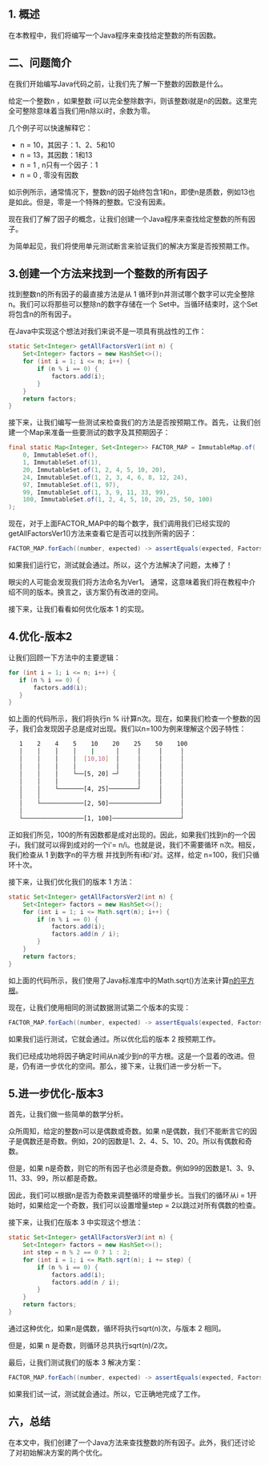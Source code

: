 ## 1. 概述

在本教程中，我们将编写一个Java程序来查找给定整数的所有因数。

## 二、问题简介

在我们开始编写Java代码之前，让我们先了解一下整数的因数是什么。

给定一个整数n ，如果整数 i可以完全整除数字i，则该整数i就是n的因数。这里完全可整除意味着当我们用n除以i时，余数为零。

几个例子可以快速解释它：

-   n = 10，其因子：1、2、5和10
-   n = 13，其因数：1和13
-   n = 1 , n只有一个因子：1
-   n = 0 , 零没有因数

如示例所示，通常情况下，整数n的因子始终包含1和n，即使n是质数，例如13也是如此。但是，零是一个特殊的整数。它没有因素。

现在我们了解了因子的概念，让我们创建一个Java程序来查找给定整数的所有因子。

为简单起见，我们将使用单元测试断言来验证我们的解决方案是否按预期工作。

## 3.创建一个方法来找到一个整数的所有因子

找到整数n的所有因子的最直接方法是从 1 循环到n并测试哪个数字可以完全整除 n。我们可以将那些可以整除n的数字存储在一个 Set中。当循环结束时，这个Set将包含n的所有因子。

在Java中实现这个想法对我们来说不是一项具有挑战性的工作：

```java
static Set<Integer> getAllFactorsVer1(int n) {
    Set<Integer> factors = new HashSet<>();
    for (int i = 1; i <= n; i++) {
        if (n % i == 0) {
            factors.add(i);
        }
    }
    return factors;
}

```

接下来，让我们编写一些测试来检查我们的方法是否按预期工作。首先，让我们创建一个Map来准备一些要测试的数字及其预期因子：

```java
final static Map<Integer, Set<Integer>> FACTOR_MAP = ImmutableMap.of(
    0, ImmutableSet.of(),
    1, ImmutableSet.of(1),
    20, ImmutableSet.of(1, 2, 4, 5, 10, 20),
    24, ImmutableSet.of(1, 2, 3, 4, 6, 8, 12, 24),
    97, ImmutableSet.of(1, 97),
    99, ImmutableSet.of(1, 3, 9, 11, 33, 99),
    100, ImmutableSet.of(1, 2, 4, 5, 10, 20, 25, 50, 100)
);

```

现在，对于上面FACTOR_MAP中的每个数字，我们调用我们已经实现的getAllFactorsVer1()方法来查看它是否可以找到所需的因子：

```java
FACTOR_MAP.forEach((number, expected) -> assertEquals(expected, FactorsOfInteger.getAllFactorsVer1(number)));
```

如果我们运行它，测试就会通过。所以，这个方法解决了问题，太棒了！

眼尖的人可能会发现我们将方法命名为Ver1。 通常，这意味着我们将在教程中介绍不同的版本。换言之，该方案仍有改进的空间。

接下来，让我们看看如何优化版本 1 的实现。

## 4.优化-版本2

让我们回顾一下方法中的主要逻辑：

```java
for (int i = 1; i <= n; i++) {
   if (n % i == 0) {
       factors.add(i);
   }
}
```

如上面的代码所示，我们将执行n % i计算n次。现在，如果我们检查一个整数的因子，我们会发现因子总是成对出现。我们以n=100为例来理解这个因子特性：

```bash
   1    2    4    5    10    20    25    50    100
   │    │    │    │    |      │     │     │     │
   │    │    │    │  [10,10]  │     │     │     │
   │    │    │    │           │     │     │     │
   │    │    │    └──[5, 20] ─┘     │     │     │
   │    │    │                      │     │     │
   │    │    └───────[4, 25]────────┘     │     │
   │    │                                 │     │
   │    └────────────[2, 50]──────────────┘     │
   │                                            │
   └─────────────────[1, 100]───────────────────┘

```

正如我们所见，100的所有因数都是成对出现的。因此，如果我们找到n的一个因子i，我们就可以得到成对的一个i'= n/i。也就是说，我们不需要循环 n次。相反，我们检查从 1 到数字n的平方根 并找到所有i和i'对。这样，给定 n=100，我们只循环十次。

接下来，让我们优化我们的版本 1 方法：

```java
static Set<Integer> getAllFactorsVer2(int n) {
    Set<Integer> factors = new HashSet<>();
    for (int i = 1; i <= Math.sqrt(n); i++) {
        if (n % i == 0) {
            factors.add(i);
            factors.add(n / i);
        }
    }
    return factors;
}

```

如上面的代码所示，我们使用了Java标准库中的Math.sqrt()方法来计算[n](https://www.baeldung.com/java-find-if-square-root-is-integer)[的平方根](https://www.baeldung.com/java-find-if-square-root-is-integer)。

现在，让我们使用相同的测试数据测试第二个版本的实现：

```java
FACTOR_MAP.forEach((number, expected) -> assertEquals(expected, FactorsOfInteger.getAllFactorsVer2(number)));
```

如果我们运行测试，它就会通过。所以优化后的版本 2 按预期工作。

我们已经成功地将因子确定时间从n减少到n的平方根。这是一个显着的改进。但是，仍有进一步优化的空间。那么，接下来，让我们进一步分析一下。

## 5.进一步优化-版本3

首先，让我们做一些简单的数学分析。

众所周知，给定的整数n可以是偶数或奇数。如果 n是偶数，我们不能断言它的因子是偶数还是奇数。例如，20的因数是1、2、4、5、10、20。所以有偶数和奇数。

但是，如果 n是奇数，则它的所有因子也必须是奇数。例如99的因数是1、3、9、11、33、99，所以都是奇数。

因此，我们可以根据n是否为奇数来调整循环的增量步长。当我们的循环从i = 1开始时，如果给定一个奇数，我们可以设置增量step = 2以跳过对所有偶数的检查。

接下来，让我们在版本 3 中实现这个想法：

```java
static Set<Integer> getAllFactorsVer3(int n) {
    Set<Integer> factors = new HashSet<>();
    int step = n % 2 == 0 ? 1 : 2;
    for (int i = 1; i <= Math.sqrt(n); i += step) {
        if (n % i == 0) {
            factors.add(i);
            factors.add(n / i);
        }
    }
    return factors;
}

```

通过这种优化，如果n是偶数，循环将执行sqrt(n)次，与版本 2 相同。

但是，如果 n 是奇数，则循环总共执行sqrt(n)/2次。

最后，让我们测试我们的版本 3 解决方案：

```java
FACTOR_MAP.forEach((number, expected) -> assertEquals(expected, FactorsOfInteger.getAllFactorsVer3(number)));
```

如果我们试一试，测试就会通过。所以，它正确地完成了工作。

## 六，总结

在本文中，我们创建了一个Java方法来查找整数的所有因子。此外，我们还讨论了对初始解决方案的两个优化。